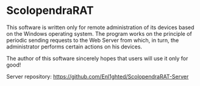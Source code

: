 # ScolopendraRAT
This software is written only for remote administration of its devices based on the Windows operating system.
The program works on the principle of periodic sending requests to the Web Server from which, in turn, the administrator performs certain actions on his devices.

The author of this software sincerely hopes that users will use it only for good!

Server repository: https://github.com/Enl1ghted/ScolopendraRAT-Server
